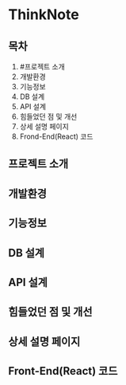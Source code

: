 # ThinkNote

## 목차
1. #프로젝트 소개
2. 개발환경
3. 기능정보
4. DB 설계
5. API 설계
6. 힘들었던 점 및 개선
7. 상세 설명 페이지
8. Frond-End(React) 코드 

## 프로젝트 소개

## 개발환경
  
## 기능정보

## DB 설계 

## API 설계

## 힘들었던 점 및 개선

## 상세 설명 페이지

## Front-End(React) 코드 

